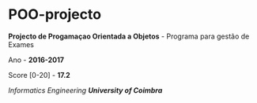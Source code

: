 # POO-projecto

__Projecto de Progamaçao Orientada a Objetos__ - Programa para gestão de Exames

Ano - __2016-2017__

Score [0-20] - __17.2__

*Informatics Engineering __University of Coimbra__*
